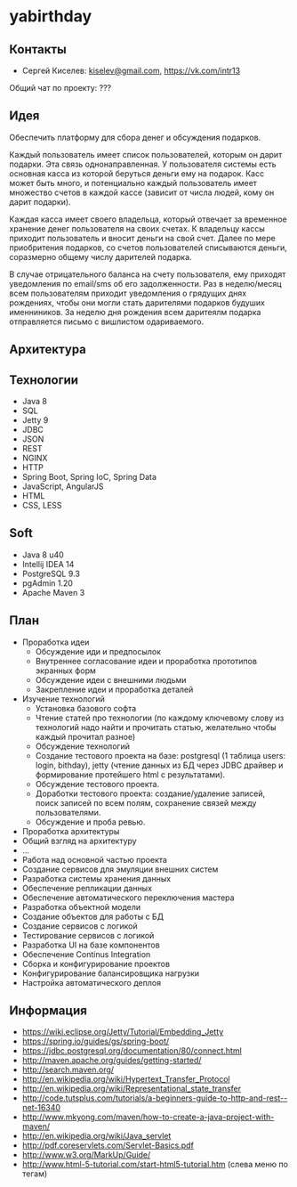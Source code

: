 # yabirthday

## Контакты

* Сергей Киселев: kiselev@gmail.com, https://vk.com/intr13

Общий чат по проекту: ???

## Идея

Обеспечить платформу для сбора денег и обсуждения подарков. 

Каждый пользователь имеет список пользователей, которым он дарит подарки. Эта связь однонаправленная. У пользователя системы есть основная касса из которой беруться деньги ему на подарок. Касс может быть много, и потенциально каждый пользователь имеет множество счетов в каждой кассе (зависит от числа людей, кому он дарит подарки). 

Каждая касса имеет своего владельца, который отвечает за временное хранение денег пользователя на своих счетах. К владельцу кассы приходит пользователь и вносит деньги на свой счет. Далее по мере приобритения подарков, со счетов пользователей списываются деньги, соразмерно общему числу дарителей подарка.

В случае отрицательного баланса на счету пользователя, ему приходят уведомления по email/sms об его задолженности. Раз в неделю/месяц всем пользователям приходит уведомления о грядущих днях рождениях, чтобы они могли стать дарителями подарков будуших именниников. За неделю дня рождения всем даритеялм подарка отправляется письмо с вишлистом одариваемого. 

## Архитектура

## Технологии

* Java 8
* SQL
* Jetty 9
* JDBC
* JSON
* REST
* NGINX
* HTTP
* Spring Boot, Spring IoC, Spring Data
* JavaScript, AngularJS
* HTML
* CSS, LESS

## Soft

* Java 8 u40
* Intellij IDEA 14
* PostgreSQL 9.3
* pgAdmin 1.20
* Apache Maven 3

## План

* Проработка идеи
  * Обсуждение иди и предпосылок
  * Внутреннее согласование идеи и проработка прототипов экранных форм
  * Обсуждение идеи с внешними людьми
  * Закрепление идеи и проработка деталей
* Изучение технологий
  * Установка базового софта
  * Чтение статей про технологии (по каждому ключевому слову из технологий надо найти и прочитать статью, желательно чтобы каждый прочитал разное)
  * Обсуждение технологий 
  * Создание тестового проекта на базе: postgresql (1 таблица users: login, bithday), jetty (чтение данных из БД через JDBC драйвер и формирование протейшего html с результатами).
  * Обсуждение тестового проекта.
  * Доработки тестового проекта: создание/удаление записей, поиск записей по всем полям, сохранение связей между пользователями.
  * Обсуждение и проба ревью.
* Проработка архитектуры
 * Общий взгляд на архитектуру
 * ...
* Работа над основной частью проекта
 * Создание сервисов для эмуляции внешних систем
 * Разработка системы хранения данных
 * Обеспечение репликации данных
 * Обеспечение автоматического переключения мастера
 * Разработка объектной модели
 * Создание объектов для работы с БД
 * Создание сервисов с логикой
 * Тестирование сервисов с логикой
 * Разработка UI на базе компонентов
 * Обеспечение Continus Integration
 * Сборка и конфигурирование проектов
 * Конфигурирование балансировщика нагрузки
 * Настройка автоматического деплоя

## Информация

* https://wiki.eclipse.org/Jetty/Tutorial/Embedding_Jetty
* https://spring.io/guides/gs/spring-boot/
* https://jdbc.postgresql.org/documentation/80/connect.html
* http://maven.apache.org/guides/getting-started/
* http://search.maven.org/
* http://en.wikipedia.org/wiki/Hypertext_Transfer_Protocol
* http://en.wikipedia.org/wiki/Representational_state_transfer
* http://code.tutsplus.com/tutorials/a-beginners-guide-to-http-and-rest--net-16340
* http://www.mkyong.com/maven/how-to-create-a-java-project-with-maven/
* http://en.wikipedia.org/wiki/Java_servlet
* http://pdf.coreservlets.com/Servlet-Basics.pdf
* http://www.w3.org/MarkUp/Guide/
* http://www.html-5-tutorial.com/start-html5-tutorial.htm (слева меню по тегам)
